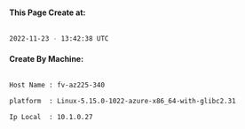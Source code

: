 
   
#### This Page Create at:

```bash

2022-11-23 - 13:42:38 UTC

```

#### Create By Machine:

```bash

Host Name : fv-az225-340

platform  : Linux-5.15.0-1022-azure-x86_64-with-glibc2.31

Ip Local  : 10.1.0.27

```

